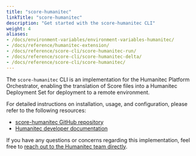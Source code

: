```yaml
---
title: "score-humanitec"
linkTitle: "score-humanitec"
description: "Get started with the score-humanitec CLI"
weight: 4
aliases:
- /docs/environment-variables/environment-variables-humanitec/
- /docs/reference/humanitec-extension/
- /docs/reference/score-cli/score-humanitec-run/
- /docs/reference/score-cli/score-humanitec-delta/
- /docs/reference/score-cli/score-humanitec/
---
```


The `score-humanitec` CLI is an implementation for the Humanitec Platform Orchestrator, enabling the translation of Score files into a Humanitec Deployment Set for deployment to a remote environment.

For detailed instructions on installation, usage, and configuration, please refer to the following resources:

- [score-humanitec GitHub repository](https://github.com/score-spec/score-humanitec)
- [Humanitec developer documentation](https://developer.humanitec.com/score/installation)

If you have any questions or concerns regarding this implementation, feel free to [reach out to the Humanitec team directly](https://developer.humanitec.com/support/contact).
